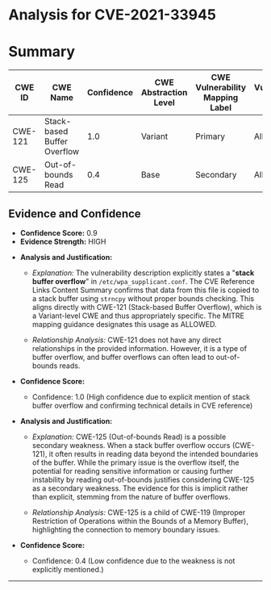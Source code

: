 # Analysis for CVE-2021-33945

# Summary
| CWE ID | CWE Name | Confidence | CWE Abstraction Level | CWE Vulnerability Mapping Label | CWE-Vulnerability Mapping Notes |
|---|---|---|---|---|---|
| CWE-121 | Stack-based Buffer Overflow | 1.0 | Variant |  Primary | Allowed |
| CWE-125 | Out-of-bounds Read | 0.4 | Base | Secondary | Allowed |

## Evidence and Confidence

*   **Confidence Score:** 0.9
*   **Evidence Strength:** HIGH

- **Analysis and Justification:**  
  - *Explanation:* The vulnerability description explicitly states a "**stack buffer overflow**" in `/etc/wpa_supplicant.conf`. The CVE Reference Links Content Summary confirms that data from this file is copied to a stack buffer using `strncpy` without proper bounds checking. This aligns directly with CWE-121 (Stack-based Buffer Overflow), which is a Variant-level CWE and thus appropriately specific. The MITRE mapping guidance designates this usage as ALLOWED.
  
  - *Relationship Analysis:* CWE-121 does not have any direct relationships in the provided information. However, it is a type of buffer overflow, and buffer overflows can often lead to out-of-bounds reads.

- **Confidence Score:**  
  - Confidence: 1.0 (High confidence due to explicit mention of stack buffer overflow and confirming technical details in CVE reference)

- **Analysis and Justification:**  
  - *Explanation:* CWE-125 (Out-of-bounds Read) is a possible secondary weakness. When a stack buffer overflow occurs (CWE-121), it often results in reading data beyond the intended boundaries of the buffer. While the primary issue is the overflow itself, the potential for reading sensitive information or causing further instability by reading out-of-bounds justifies considering CWE-125 as a secondary weakness. The evidence for this is implicit rather than explicit, stemming from the nature of buffer overflows.
  
  - *Relationship Analysis:* CWE-125 is a child of CWE-119 (Improper Restriction of Operations within the Bounds of a Memory Buffer), highlighting the connection to memory boundary issues.

- **Confidence Score:**  
  - Confidence: 0.4 (Low confidence due to the weakness is not explicitly mentioned.)

---